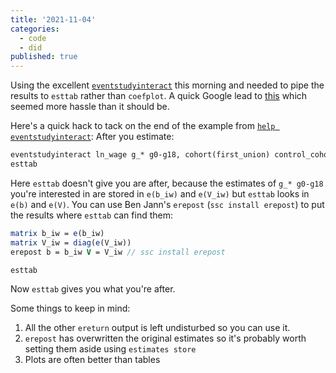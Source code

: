 ```yaml
---
title: '2021-11-04'
categories:
  - code
  - did
published: true
---
```


Using the excellent [`eventstudyinteract`](https://github.com/lsun20/EventStudyInteract) this morning and needed to pipe the results to `esttab` rather than `coefplot`.
A quick Google lead to [this](https://twitter.com/MaraPadillaR/status/1450547203169263623) which seemed more hassle than it should be.

Here's a quick hack to tack on the end of the example from [`help eventstudyinteract`]():
After you estimate:

```Stata
eventstudyinteract ln_wage g_* g0-g18, cohort(first_union) control_cohort(never_union) covariates(south) absorb(i.idcode i.year) vce(cluster idcode)
esttab
```
Here `esttab` doesn't give you are after, because the estimates of `g_* g0-g18` you're interested in are stored in `e(b_iw)` and `e(V_iw)` but `esttab` looks in `e(b)` and `e(V)`.
You can use Ben Jann's `erepost` (`ssc install erepost`) to put the results where `esttab` can find them:

```Stata
matrix b_iw = e(b_iw)
matrix V_iw = diag(e(V_iw))
erepost b = b_iw V = V_iw // ssc install erepost

esttab
```

Now `esttab` gives you what you're after.

Some things to keep in mind:
1. All the other `ereturn` output is left undisturbed so you can use it.
2. `erepost` has overwritten the original estimates so it's probably worth setting them aside using `estimates store`
3. Plots are often better than tables

